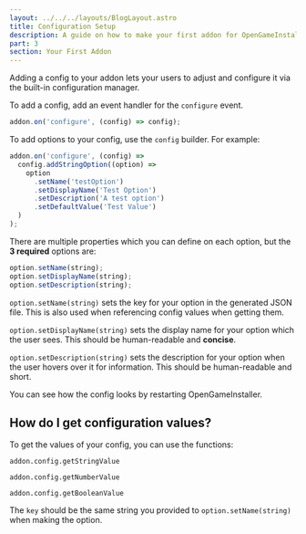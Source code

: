 ```yaml
---
layout: ../../../layouts/BlogLayout.astro
title: Configuration Setup
description: A guide on how to make your first addon for OpenGameInstaller.
part: 3
section: Your First Addon
---
```


Adding a config to your addon lets your users to adjust and configure it via the built-in configuration manager.

To add a config, add an event handler for the `configure` event.

```typescript
addon.on('configure', (config) => config);
```

To add options to your config, use the `config` builder. For example:

```typescript
addon.on('configure', (config) =>
  config.addStringOption((option) =>
    option
      .setName('testOption')
      .setDisplayName('Test Option')
      .setDescription('A test option')
      .setDefaultValue('Test Value')
  )
);
```

There are multiple properties which you can define on each option, but the **3 required** options are:

```typescript
option.setName(string);
option.setDisplayName(string);
option.setDescription(string);
```

`option.setName(string)` sets the key for your option in the generated JSON file. This is also used when referencing config values when getting them.

`option.setDisplayName(string)` sets the display name for your option which the user sees. This should be human-readable and **concise**.

`option.setDescription(string)` sets the description for your option when the user hovers over it for information. This should be human-readable and short.

You can see how the config looks by restarting OpenGameInstaller.

## How do I get configuration values?

To get the values of your config, you can use the functions:

`addon.config.getStringValue`

`addon.config.getNumberValue`

`addon.config.getBooleanValue`

The `key` should be the same string you provided to `option.setName(string)` when making the option.
